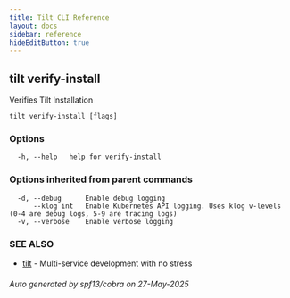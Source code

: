 ```yaml
---
title: Tilt CLI Reference
layout: docs
sidebar: reference
hideEditButton: true
---
```

## tilt verify-install

Verifies Tilt Installation

```
tilt verify-install [flags]
```

### Options

```
  -h, --help   help for verify-install
```

### Options inherited from parent commands

```
  -d, --debug      Enable debug logging
      --klog int   Enable Kubernetes API logging. Uses klog v-levels (0-4 are debug logs, 5-9 are tracing logs)
  -v, --verbose    Enable verbose logging
```

### SEE ALSO

* [tilt](tilt.html)	 - Multi-service development with no stress

###### Auto generated by spf13/cobra on 27-May-2025
